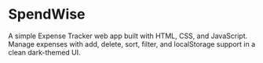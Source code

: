 # SpendWise
A simple Expense Tracker web app built with HTML, CSS, and JavaScript. Manage expenses with add, delete, sort, filter, and localStorage support in a clean dark-themed UI.
